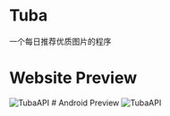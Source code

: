 # Tuba
一个每日推荐优质图片的程序
# Website Preview
<img src="" title="TubaAPI">
# Android Preview
<img src="" title="TubaAPI">
